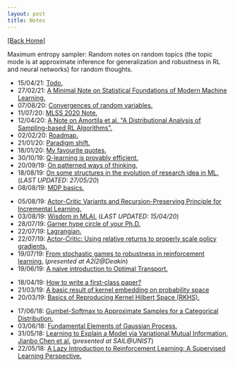 ```yaml
---
layout: post
title: Notes
---  
```

[[Back Home]](/)   

Maximum entropy sampler: Random notes on random topics (the topic mode is at approximate inference for generalization and robustness in RL and neural networks) for random thoughts. 

<!-- A collection of my notes drafted for various topics that I have investigated. I try the best to be self-contained when possible. A new blog post every week with probability of $1/3$. Most posts are in RL, Variational Inference and Information Theory with the goal in mind that they must be both *empirically* and *theoretically* insightful. Some are perspectives and insights about research per se.  -->

<!-- * 16/02/20: [A distributional perspective on learning.](/blogs/distributional) --> 

* 15/04/21: [Todo.](/blogs/bucket)  
* 27/02/21: [A Minimal Note on Statistical Foundations of Modern Machine Learning.](/blogs/slt.pdf)  
* 07/08/20: [Convergences of random variables.](/blogs/convergences_of_rvs)  
* 11/07/20: [MLSS 2020 Note.](/blogs/mlss20.pdf)  
* 12/04/20: [A Note on  Amortila et al. "A Distributional Analysis of Sampling-based RL Algorithms".](/blogs/distributional_analysis)
* 02/02/20: [Roadmap.](/blogs/read_map)
* 21/01/20: [Paradigm shift.](/blogs/paradigm_shift)
* 18/01/20: [My favourite quotes.](/blogs/quotes)
* 30/10/19: [Q-learning is provably efficient.](/blogs/q_learning_provable)
* 20/09/19: [On patterned ways of thinking.](/blogs/rand_great)
* 18/08/19: [On some structures in the evolution of research idea in ML.](/blogs/paper_structures) (*LAST UPDATED: 27/05/20*)
* 08/08/19: [MDP basics.](/blogs/mdp)
<!-- * 06/08/19: [Concentration Inequalities.](/blogs/concentration_ineq) -->
* 05/08/19: [Actor-Critic Variants and Recursion-Preserving Principle for Incremental Learning.](/blogs/ac_variants)
* 03/08/19: [Wisdom in MLAI.](/blogs/wisdom) (*LAST UPDATED: 15/04/20*)
* 28/07/19: [Garner hype circle of your Ph.D.](/blogs/hype_circle)
* 22/07/19: [Lagrangian.](/blogs/lagrangian)
* 22/07/19: [Actor-Critic: Using relative returns to properly scale policy gradients.](/blogs/actor_critic) 
* 19/07/19: [From stochastic games to robustness in reinforcement learning.](/blogs/sgrl.pdf) (*presented at A2I2@Deakin*)
* 19/06/19: [A naive introduction to Optimal Transport.](/blogs/ot_intro) 
<!-- * 13/05/19: [Who to follow?](/blogs/who_to_follow)  -->
* 18/04/19: [How to write a first-class paper?](/blogs/how_to_write_papers) 
* 21/03/19: [A basic result of kernel embedding on probability space](/blogs/functional_prob_space)
* 20/03/19: [Basics of Reproducing Kernel Hilbert Space (RKHS).](/blogs/rkhs.pdf) 
<!-- * 08/08/18: [How Information theory possibly helps AI?](http://mlsidenotes.blogspot.com/2018/08/from-information-theory-to-machine.html) -->
* 17/06/18: [Gumbel-Softmax to Approximate Samples for a Categorical Distribution.](/blogs/gumbel_softmax) 
* 03/06/18: [Fundamental Elements of Gaussian Process.](/blogs/gp_fr.pdf) 
* 31/05/18: [Learning to Explain a Model via Variational Mutual Information, Jianbo Chen et al.](/blogs/l2x.pdf) (*presented at SAIL@UNIST*)   
* 22/05/18: [A Lazy Introduction to Reinforcement Learning: A Supervised Learning Perspective.](/blogs/rl_intro.pdf) 



<!-- ## Topics I plan to write on  
* <strike>Actor-critic algorithms in RL: done</strike> 
* Stabilizing and variance-reduction in Actor-Critic:
    * [Catastrophic forgetting and continual learning](https://arxiv.org/abs/1807.04015) 
    * [TD-regularized Actor-Critic methods](https://arxiv.org/abs/1812.08288) 
* Variational Inference in RL:
    * [Deep Variational RL for POMDPs](https://arxiv.org/abs/1806.02426)

* Invariant risk minimization  
* No free lunch theorem   -->
